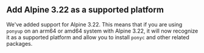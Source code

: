 ## Add Alpine 3.22 as a supported platform

We've added support for Alpine 3.22. This means that if you are using `ponyup` on an arm64 or amd64 system with Alpine 3.22, it will now recognize it as a supported platform and allow you to install `ponyc` and other related packages.
